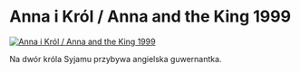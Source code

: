 Anna i Król / Anna and the King 1999 
=============
[![Anna i Król / Anna and the King 1999 ](http://vidos.pl/images/player.gif)](http://vidos.pl/anna-i-krol-anna-and-the-king-1999)

 Na dwór króla Syjamu przybywa angielska guwernantka.
